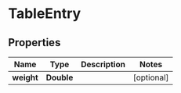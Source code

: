 
# TableEntry

## Properties
Name | Type | Description | Notes
------------ | ------------- | ------------- | -------------
**weight** | **Double** |  |  [optional]



